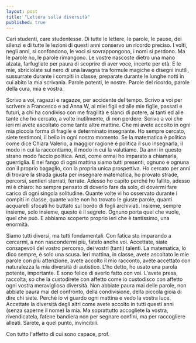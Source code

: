 ```yaml
---
layout: post
title: "Lettera sulla diversità"
published: true
---
```



Cari studenti, care studentesse. Di tutte le lettere, le parole, le
pause, dei silenzi e di tutte le lezioni di questi anni
conservo un ricordo preciso. I volti, negli anni, si confondono, le
voci si sovrappongono, i nomi si perdono. Ma le parole no, le parole
rimangono. Le vostre nascoste dietro una mano alzata, farfugliate per
paura di scoprire di aver voce, incerte per età. E le mie, sbriciolate
sul nero di una lavagna tra formule magiche e disegni inutili,
sussurrate durante i compiti in classe, preparate durante le lunghe
notti in cui abito la mia scrivania. Parole potenti, le nostre. Parole
del ricordo, parole della cura, mia e vostra. 

Scrivo a voi, ragazzi e ragazze, per accidente del tempo. Scrivo a voi
per scrivere a Francesco e ad Anna W, 
ai miei figli ed alle mie figlie, passati e futuri, a chi
ha condiviso con me fragilità e slanci di potere, ai tanti ed alle
tante che ho cercato, a volte inutilmente, di non perdere. Scrivo a
voi che ieri mi avete ascoltato come tante altre mattine. Che mi avete
accolto in ogni mia piccola forma di fragile e determinato insegnante.
Ho sempre cercato, siete testimoni, il bello in ogni nostro momento.
Se la matematica è politica come dice Chiara Valerio, a maggior
ragione è politica il suo insegnarla, il modo in cui la raccontiamo,
il modo in cui la valutiamo.
Da anni in questo strano modo faccio politica. Anzi, come ormai ho
imparato a chiamarla, guerriglia. E nel fango di ogni mattina siamo
tutti presenti, ognuno e ognuna con il proprio bagaglio, con la
propria unica prospettiva. Ho cercato
per anni di trovare la strada giusta per insegnare matematica, ho
provato strade, percorsi, sentieri sterrati, ferrate. Adesso ho capito
perché ho fallito, adesso mi è chiaro: ho sempre pensato di doverlo
fare da solo, di dovermi fare carico di ogni singola solitudine.
Quante volte vi ho osservato durante i compiti in classe, quante volte
non ho trovato le giuste parole, quanti acquarelli sfocati ho buttato
sul bordo di fogli archiviati. Insieme, sempre insieme, solo insieme,
questo è il segreto. Ognuno porta quel che vuole, quel che può. E
abbiamo scoperto proprio ieri che è tantissimo, una enormità. 

Siamo tutti diversi, ma tutti fondamentali. Con fatica sto imparando a
cercarmi, a non nascondermi più, fatelo anche voi. Accettate, siate
consapevoli del vostro percorso, dei vostri (tanti) talenti. La
matematica, lo dico sempre, è solo una scusa. Ieri mattina, in classe,
avete ascoltato le mie parole con più attenzione, avete accolto il mio
racconto, avete accettato con naturalezza la mia diversità di
autistico. L'ho detto, ho usato una parola potente, importante. E sono
felice di averlo fatto con voi. L'avete presa, raccolta, so che la
custodirete con affetto come io custodisco con affetto ogni vostra
meravigliosa diversità. Non abbiate paura mai delle parole, non
abbiate paura mai del confronto, della condivisione, della piccola
gioia di dire chi siete. Perché io vi guardo ogni mattina e vedo la
vostra luce. Accettate la diversità degli altri come avete accolto in
tutti questi anni (senza saperne il nome) la mia. Ma soprattutto
accogliete la vostra, rivendicatela, fatene bandiera non per segnare
confini, ma per raccogliere alleati. Sarete, a quel punto, invincibili.

Con tutto l'affetto di cui sono capace, prof.



